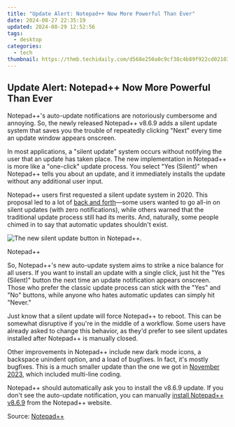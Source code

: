 ```yaml
---
title: "Update Alert: Notepad++ Now More Powerful Than Ever"
date: 2024-08-27 22:35:19
updated: 2024-08-29 12:52:56
tags:
  - desktop
categories:
  - tech
thumbnail: https://thmb.techidaily.com/d568e250a0c9cf38c4b89f922cd02103ab4f1762aadda7b19c3a1266ed366a54.jpg
---
```


## Update Alert: Notepad++ Now More Powerful Than Ever

Notepad++'s auto-update notifications are notoriously cumbersome and annoying. So, the newly released Notepad++ v8.6.9 adds a silent update system that saves you the trouble of repeatedly clicking "Next" every time an update window appears onscreen.

 In most applications, a "silent update" system occurs without notifying the user that an update has taken place. The new implementation in Notepad++ is more like a "one-click" update process. You select "Yes (Silent)" when Notepad++ tells you about an update, and it immediately installs the update without any additional user input.

 Notepad++ users first requested a silent update system in 2020\. This proposal led to a lot of [back and forth](https://github.com/notepad-plus-plus/notepad-plus-plus/issues/8514)—some users wanted to go all-in on silent updates (with zero notifications), while others warned that the traditional update process still had its merits. And, naturally, some people chimed in to say that automatic updates shouldn't exist.

![The new silent update button in Notepad++.](https://static1.howtogeekimages.com/wordpress/wp-content/uploads/2024/07/26.jpg) 

Notepad++

 So, Notepad++'s new auto-update system aims to strike a nice balance for all users. If you want to install an update with a single click, just hit the "Yes (Silent)" button the next time an update notification appears onscreen. Those who prefer the classic update process can stick with the "Yes" and "No" buttons, while anyone who hates automatic updates can simply hit "Never."

 Just know that a silent update will force Notepad++ to reboot. This can be somewhat disruptive if you're in the middle of a workflow. Some users have already asked to change this behavior, as they'd prefer to see silent updates installed after Notepad++ is manually closed.

 Other improvements in Notepad++ include new dark mode icons, a backspace unindent option, and a load of bugfixes. In fact, it's mostly bugfixes. This is a much smaller update than the one we got in [November 2023](https://facebook-clips.techidaily.com/updated-2024-approved-facebook-lite-video-downloading-made-easy-top-6-tools-of-2023/), which included multi-line coding.

 Notepad++ should automatically ask you to install the v8.6.9 update. If you don't see the auto-update notification, you can manually [install Notepad++ v8.6.9](https://notepad-plus-plus.org/downloads/) from the Notepad++ website.

 Source: [Notepad++](https://notepad-plus-plus.org/downloads/v8.6.9/)

<ins class="adsbygoogle"
     style="display:block"
     data-ad-format="autorelaxed"
     data-ad-client="ca-pub-7571918770474297"
     data-ad-slot="1223367746"></ins>



<ins class="adsbygoogle"
     style="display:block"
     data-ad-client="ca-pub-7571918770474297"
     data-ad-slot="8358498916"
     data-ad-format="auto"
     data-full-width-responsive="true"></ins>
